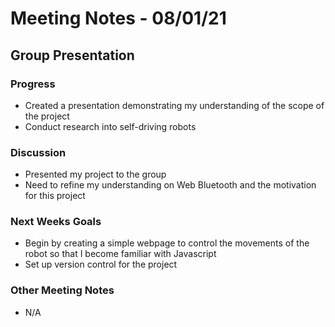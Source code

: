 # Meeting Notes - 08/01/21

## Group Presentation 

### Progress 

- Created a presentation demonstrating my understanding of the scope of the project 
- Conduct research into self-driving robots 

### Discussion 

- Presented my project to the group 
- Need to refine my understanding on Web Bluetooth and the motivation for this project 

### Next Weeks Goals 

- Begin by creating a simple webpage to control the movements of the robot so that I become familiar with Javascript 
- Set up version control for the project 

### Other Meeting Notes 

- N/A